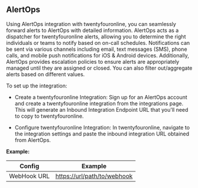 ## AlertOps

Using AlertOps integration with twentyfouronline, you can seamlessly forward alerts to AlertOps with detailed information. AlertOps acts as a dispatcher for twentyfouronline alerts, allowing you to determine the right individuals or teams to notify based on on-call schedules. Notifications can be sent via various channels including email, text messages (SMS), phone calls, and mobile push notifications for iOS & Android devices. Additionally, AlertOps provides escalation policies to ensure alerts are appropriately managed until they are assigned or closed. You can also filter out/aggregate alerts based on different values.

To set up the integration:

- Create a twentyfouronline Integration: Sign up for an AlertOps account and create a twentyfouronline integration from the integrations page. This will generate an Inbound Integration Endpoint URL that you'll need to copy to twentyfouronline.

- Configure twentyfouronline Integration: In twentyfouronline, navigate to the integration settings and paste the inbound integration URL obtained from AlertOps.

**Example:**

| Config | Example |
| ------ | ------- |
| WebHook URL | <https://url/path/to/webhook> |




